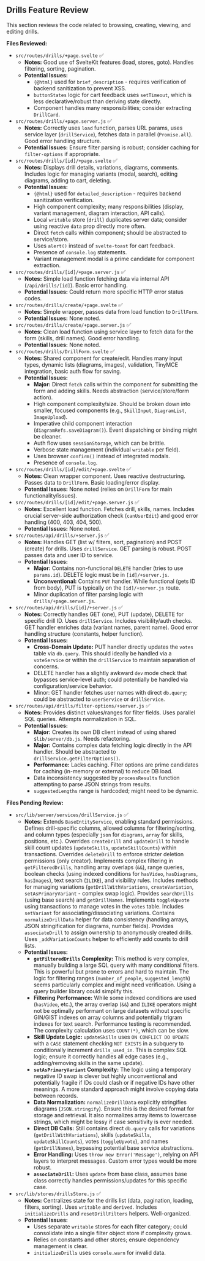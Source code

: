## Drills Feature Review

This section reviews the code related to browsing, creating, viewing, and editing drills.

**Files Reviewed:**

*   `src/routes/drills/+page.svelte` ✅
    *   **Notes:** Good use of SvelteKit features (load, stores, goto). Handles filtering, sorting, pagination.
    *   **Potential Issues:**
        *   `{@html}` used for `brief_description` - requires verification of backend sanitization to prevent XSS.
        *   `buttonStates` logic for cart feedback uses `setTimeout`, which is less declarative/robust than deriving state directly.
        *   Component handles many responsibilities; consider extracting `DrillCard`.
*   `src/routes/drills/+page.server.js` ✅
    *   **Notes:** Correctly uses `load` function, parses URL params, uses service layer (`drillService`), fetches data in parallel (`Promise.all`). Good error handling structure.
    *   **Potential Issues:** Ensure filter parsing is robust; consider caching for `filter-options` if appropriate.
*   `src/routes/drills/[id]/+page.svelte` ✅
    *   **Notes:** Displays drill details, variations, diagrams, comments. Includes logic for managing variants (modal, search), editing diagrams, adding to cart, deleting.
    *   **Potential Issues:**
        *   `{@html}` used for `detailed_description` - requires backend sanitization verification.
        *   High component complexity; many responsibilities (display, variant management, diagram interaction, API calls).
        *   Local `writable` store (`drill`) duplicates server data; consider using reactive `data` prop directly more often.
        *   Direct `fetch` calls within component; should be abstracted to service/store.
        *   Uses `alert()` instead of `svelte-toast` for cart feedback.
        *   Presence of `console.log` statements.
        *   Variant management modal is a prime candidate for component extraction.
*   `src/routes/drills/[id]/+page.server.js` ✅
    *   **Notes:** Simple load function fetching data via internal API (`/api/drills/[id]`). Basic error handling.
    *   **Potential Issues:** Could return more specific HTTP error status codes.
*   `src/routes/drills/create/+page.svelte` ✅
    *   **Notes:** Simple wrapper, passes data from load function to `DrillForm`.
    *   **Potential Issues:** None noted.
*   `src/routes/drills/create/+page.server.js` ✅
    *   **Notes:** Clean load function using service layer to fetch data for the form (skills, drill names). Good error handling.
    *   **Potential Issues:** None noted.
*   `src/routes/drills/DrillForm.svelte` ✅
    *   **Notes:** Shared component for create/edit. Handles many input types, dynamic lists (diagrams, images), validation, TinyMCE integration, basic auth flow for saving.
    *   **Potential Issues:**
        *   **Major:** Direct `fetch` calls within the component for submitting the form and adding skills. Needs abstraction (service/store/form action).
        *   High component complexity/size. Should be broken down into smaller, focused components (e.g., `SkillInput`, `DiagramList`, `ImageUpload`).
        *   Imperative child component interaction (`diagramRefs.saveDiagram()`). Event dispatching or binding might be cleaner.
        *   Auth flow uses `sessionStorage`, which can be brittle.
        *   Verbose state management (individual `writable` per field).
        *   Uses browser `confirm()` instead of integrated modals.
        *   Presence of `console.log`.
*   `src/routes/drills/[id]/edit/+page.svelte` ✅
    *   **Notes:** Clean wrapper component. Uses reactive destructuring. Passes data to `DrillForm`. Basic loading/error display.
    *   **Potential Issues:** None noted (relies on `DrillForm` for main functionality/issues).
*   `src/routes/drills/[id]/edit/+page.server.js` ✅
    *   **Notes:** Excellent load function. Fetches drill, skills, names. Includes crucial server-side authorization check (`canUserEdit`) and good error handling (400, 403, 404, 500).
    *   **Potential Issues:** None noted.
*   `src/routes/api/drills/+server.js` ✅
    *   **Notes:** Handles GET (list w/ filters, sort, pagination) and POST (create) for drills. Uses `drillService`. GET parsing is robust. POST passes data and user ID to service.
    *   **Potential Issues:**
        *   **Major:** Contains non-functional `DELETE` handler (tries to use `params.id`). DELETE logic must be in `[id]/+server.js`.
        *   **Unconventional:** Contains `PUT` handler. While functional (gets ID from body), PUT is typically on the `[id]/+server.js` route.
        *   Minor duplication of filter parsing logic with `drills/+page.server.js`.
*   `src/routes/api/drills/[id]/+server.js` ✅
    *   **Notes:** Correctly handles GET (one), PUT (update), DELETE for specific drill ID. Uses `drillService`. Includes visibility/auth checks. GET handler enriches data (variant names, parent name). Good error handling structure (constants, helper function).
    *   **Potential Issues:**
        *   **Cross-Domain Update:** PUT handler directly updates the `votes` table via `db.query`. This should ideally be handled via a `voteService` or within the `drillService` to maintain separation of concerns.
        *   DELETE handler has a slightly awkward `dev` mode check that bypasses service-level auth; could potentially be handled via configuration/service behavior.
        *   Minor: GET handler fetches user names with direct `db.query`; could be abstracted to `userService` or `drillService`.
*   `src/routes/api/drills/filter-options/+server.js` ✅
    *   **Notes:** Provides distinct values/ranges for filter fields. Uses parallel SQL queries. Attempts normalization in SQL.
    *   **Potential Issues:**
        *   **Major:** Creates its own DB client instead of using shared `$lib/server/db.js`. Needs refactoring.
        *   **Major:** Contains complex data fetching logic directly in the API handler. Should be abstracted to `drillService.getFilterOptions()`.
        *   **Performance:** Lacks caching. Filter options are prime candidates for caching (in-memory or external) to reduce DB load.
        *   Data inconsistency suggested by `processResults` function attempting to parse JSON strings from results.
        *   `suggestedLengths` range is hardcoded; might need to be dynamic.

**Files Pending Review:**

*   `src/lib/server/services/drillService.js` ✅
    *   **Notes:** Extends `BaseEntityService`, enabling standard permissions. Defines drill-specific columns, allowed columns for filtering/sorting, and column types (especially `json` for `diagrams`, `array` for skills, positions, etc.). Overrides `createDrill` and `updateDrill` to handle skill count updates (`updateSkills`, `updateSkillCounts`) within transactions. Overrides `deleteDrill` to enforce stricter deletion permissions (only creator). Implements complex filtering in `getFilteredDrills`, handling array overlaps (`&&`), range queries, boolean checks (using indexed conditions for `hasVideo`, `hasDiagrams`, `hasImages`), text search (`ILIKE`), and visibility rules. Includes methods for managing variations (`getDrillWithVariations`, `createVariation`, `setAsPrimaryVariant` - complex swap logic). Provides `searchDrills` (using base search) and `getDrillNames`. Implements `toggleUpvote` using transactions to manage votes in the `votes` table. Includes `setVariant` for associating/dissociating variations. Contains `normalizeDrillData` helper for data consistency (handling arrays, JSON stringification for diagrams, number fields). Provides `associateDrill` to assign ownership to anonymously created drills. Uses `_addVariationCounts` helper to efficiently add counts to drill lists.
    *   **Potential Issues:**
        *   **`getFilteredDrills` Complexity:** This method is very complex, manually building a large SQL query with many conditional filters. This is powerful but prone to errors and hard to maintain. The logic for filtering ranges (`number_of_people`, `suggested_length`) seems particularly complex and might need verification. Using a query builder library could simplify this.
        *   **Filtering Performance:** While some indexed conditions are used (`hasVideo`, etc.), the array overlap (`&&`) and `ILIKE` operators might not be optimally performant on large datasets without specific GIN/GIST indexes on array columns and potentially trigram indexes for text search. Performance testing is recommended. The complexity calculation uses `COUNT(*)`, which can be slow.
        *   **Skill Update Logic:** `updateSkills` uses `ON CONFLICT DO UPDATE` with a `CASE` statement checking `NOT EXISTS` in a subquery to conditionally increment `drills_used_in`. This is complex SQL logic; ensure it correctly handles all edge cases (e.g., adding/removing skills in the same update).
        *   **`setAsPrimaryVariant` Complexity:** The logic using a temporary negative ID swap is clever but highly unconventional and potentially fragile if IDs could clash or if negative IDs have other meanings. A more standard approach might involve copying data between records.
        *   **Data Normalization:** `normalizeDrillData` explicitly stringifies diagrams (`JSON.stringify`). Ensure this is the desired format for storage and retrieval. It also normalizes array items to lowercase strings, which might be lossy if case sensitivity is ever needed.
        *   **Direct DB Calls:** Still contains direct `db.query` calls for variations (`getDrillWithVariations`), skills (`updateSkills`, `updateSkillCounts`), votes (`toggleUpvote`), and names (`getDrillNames`), bypassing potential base service abstractions.
        *   **Error Handling:** Uses `throw new Error('Message')`, relying on API layers to interpret messages. Custom error types would be more robust.
        *   **`associateDrill`:** Uses `update` from base class, assumes base class correctly handles permissions/updates for this specific case.
*   `src/lib/stores/drillsStore.js` ✅
    *   **Notes:** Centralizes state for the drills list (data, pagination, loading, filters, sorting). Uses `writable` and `derived`. Includes `initializeDrills` and `resetDrillFilters` helpers. Well-organized.
    *   **Potential Issues:**
        *   Uses separate `writable` stores for each filter category; could consolidate into a single filter object store if complexity grows.
        *   Relies on constants and other stores; ensure dependency management is clear.
        *   `initializeDrills` uses `console.warn` for invalid data.
